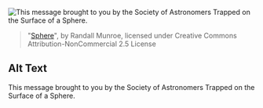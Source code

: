![This message brought to you by the Society of Astronomers Trapped on the Surface of a Sphere.](https://imgs.xkcd.com/comics/sphere.png)
> "[Sphere](https://xkcd.com/1248/)", by Randall Munroe, licensed under Creative Commons Attribution-NonCommercial 2.5 License

## Alt Text
This message brought to you by the Society of Astronomers Trapped on the Surface of a Sphere.
